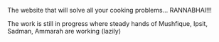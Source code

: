 The website that will solve all your cooking problems... RANNABHAI!!!

The work is still in progress where steady hands of Mushfique, Ipsit, Sadman, Ammarah are working (lazily)
